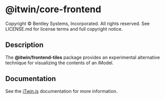 # @itwin/core-frontend

Copyright © Bentley Systems, Incorporated. All rights reserved. See LICENSE.md for license terms and full copyright notice.

## Description

The __@itwin/frontend-tiles__ package provides an experimental alternative technique for visualizing the contents of an iModel.

## Documentation

See the [iTwin.js](https://www.itwinjs.org) documentation for more information.

